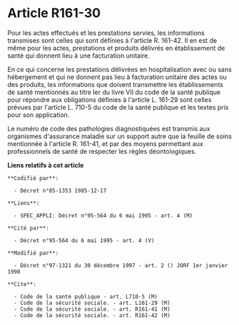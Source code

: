 # Article R161-30

Pour les actes effectués et les prestations servies, les informations transmises sont celles qui sont définies à l'article R.
161-42. Il en est de même pour les actes, prestations et produits délivrés en établissement de santé qui donnent lieu à une
facturation unitaire.

En ce qui concerne les prestations délivrées en hospitalisation avec ou sans hébergement et qui ne donnent pas lieu à
facturation unitaire des actes ou des produits, les informations que doivent transmettre les établissements de santé
mentionnés au titre Ier du livre VII du code de la santé publique pour répondre aux obligations définies à l'article L.
161-29 sont celles prévues par l'article L. 710-5 du code de la santé publique et les textes pris pour son application.

Le numéro de code des pathologies diagnostiquées est transmis aux organismes d'assurance maladie sur un support autre que la
feuille de soins mentionnée à l'article R. 161-41, et par des moyens permettant aux professionnels de santé de respecter les
règles déontologiques.

**Liens relatifs à cet article**

	**Codifié par**:

	  - Décret n°85-1353 1985-12-17

	**Liens**:

	  - SPEC_APPLI: Décret n°95-564 du 6 mai 1995 - art. 4 (M)

	**Cité par**:

	  - Décret n°95-564 du 6 mai 1995 - art. 4 (V)

	**Modifié par**:

	  - Décret n°97-1321 du 30 décembre 1997 - art. 2 () JORF 1er janvier 1998

	**Cite**:

	  - Code de la santé publique - art. L710-5 (M)
	  - Code de la sécurité sociale. - art. L161-29 (M)
	  - Code de la sécurité sociale. - art. R161-41 (M)
	  - Code de la sécurité sociale. - art. R161-42 (M)
